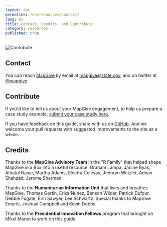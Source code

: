 ```yaml
---
layout: doc
permalink: /en/resources/contact/
lang: en
title: Contact, Credits, and Contribute
category: resources
published: true
---
```


![Contribute]({{site.baseurl}}/assets/img/osmgeoweek.jpg)

## Contact

You can reach [MapGive](http://mapgive.state.gov/) by email at [mapgive@state.gov](mailto:mapgive@state.gov), and on twitter at [@mapgive](https://twitter.com/mapgive).<!--, or through this contact form -->

## Contribute

If you'd like to tell us about your MapGive engagement, to help us prepare a case study example, [submit your case study here](https://docs.google.com/forms/d/1Y4t-KKUOqvQAK3IURH256TSbjGORjIEf8c3Doa0-nI8/viewform).

If you have feedback on this guide, share with us on [GitHub](https://github.com/state-hiu/mapgive-in-a-box/issues). And we welcome your pull requests with suggested improvements to the site as a whole.

## Credits

Thanks to the **MapGive Advisory Team** in the "R Family" that helped shape MapGive in a Box into a useful resource. Graham Lampa, Janine Byas, Attiatul Nasar, Martha Adams, Electra Colevas, Jennryn Wetzler, Adnan Shahzad, Jerome Sherman.

Thanks to the **Humanitarian Information Unit** that lives and breathes MapGive. Thomas Gertin, Erika Nunez, Benson Wilder, Patrick Dufour, Debbie Fugate, Erin Sawyer, Lee Schwartz. Special thanks to MapGive Emeriti, Joshual Campbell and Kevin Dobbs.

Thanks to the **Presidential Innovation Fellows** program that brought on Mikel Maron to work on this guide.

